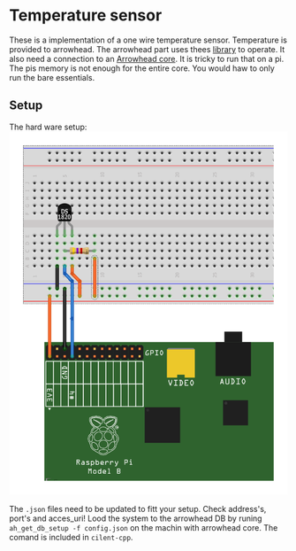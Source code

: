 # Temperature sensor

These is a implementation of a one wire temperature sensor.
Temperature is provided to arrowhead.
The arrowhead part uses thees
[library](https://github.com/grammers/client-cpp) to operate.
It also need a connection to an [Arrowhead core](https://github.com/arrowhead-f/core-java).
It is tricky to run that on a pi.
The pis memory is not enough for the entire core.
You would haw to only run the bare essentials.

## Setup
The hard ware setup:
![alt text](shematics.png)

The `.json` files need to be updated to fitt your setup.
Check address's, port's and acces_uri!
Lood the system to the arrowhead DB by runing `ah_get_db_setup -f config.json` on the machin with arrowhead core.
The comand is included in `cilent-cpp`.
